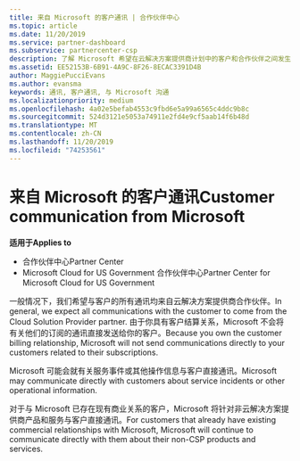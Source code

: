 ```yaml
---
title: 来自 Microsoft 的客户通讯 | 合作伙伴中心
ms.topic: article
ms.date: 11/20/2019
ms.service: partner-dashboard
ms.subservice: partnercenter-csp
description: 了解 Microsoft 希望在云解决方案提供商计划中的客户和合作伙伴之间发生客户通信的方式。
ms.assetid: EE52153B-6B91-4A9C-8F26-8ECAC3391D4B
author: MaggiePucciEvans
ms.author: evansma
keywords: 通讯, 客户通讯, 与 Microsoft 沟通
ms.localizationpriority: medium
ms.openlocfilehash: 4a02e5befab4553c9fbd6e5a99a6565c4ddc9b8c
ms.sourcegitcommit: 524d3121e5053a74911e2fd4e9cf5aab14f6b48d
ms.translationtype: MT
ms.contentlocale: zh-CN
ms.lasthandoff: 11/20/2019
ms.locfileid: "74253561"
---
```

# <a name="customer-communication-from-microsoft"></a><span data-ttu-id="1d0cb-104">来自 Microsoft 的客户通讯</span><span class="sxs-lookup"><span data-stu-id="1d0cb-104">Customer communication from Microsoft</span></span>

<span data-ttu-id="1d0cb-105">**适用于**</span><span class="sxs-lookup"><span data-stu-id="1d0cb-105">**Applies to**</span></span>

-  <span data-ttu-id="1d0cb-106">合作伙伴中心</span><span class="sxs-lookup"><span data-stu-id="1d0cb-106">Partner Center</span></span>
-  <span data-ttu-id="1d0cb-107">Microsoft Cloud for US Government 合作伙伴中心</span><span class="sxs-lookup"><span data-stu-id="1d0cb-107">Partner Center for Microsoft Cloud for US Government</span></span>


<span data-ttu-id="1d0cb-108">一般情况下，我们希望与客户的所有通讯均来自云解决方案提供商合作伙伴。</span><span class="sxs-lookup"><span data-stu-id="1d0cb-108">In general, we expect all communications with the customer to come from the Cloud Solution Provider partner.</span></span> <span data-ttu-id="1d0cb-109">由于你具有客户结算关系，Microsoft 不会将有关他们的订阅的通讯直接发送给你的客户。</span><span class="sxs-lookup"><span data-stu-id="1d0cb-109">Because you own the customer billing relationship, Microsoft will not send communications directly to your customers related to their subscriptions.</span></span>

<span data-ttu-id="1d0cb-110">Microsoft 可能会就有关服务事件或其他操作信息与客户直接通讯。</span><span class="sxs-lookup"><span data-stu-id="1d0cb-110">Microsoft may communicate directly with customers about service incidents or other operational information.</span></span>

<span data-ttu-id="1d0cb-111">对于与 Microsoft 已存在现有商业关系的客户，Microsoft 将针对非云解决方案提供商产品和服务与客户直接通讯。</span><span class="sxs-lookup"><span data-stu-id="1d0cb-111">For customers that already have existing commercial relationships with Microsoft, Microsoft will continue to communicate directly with them about their non-CSP products and services.</span></span>

 

 



